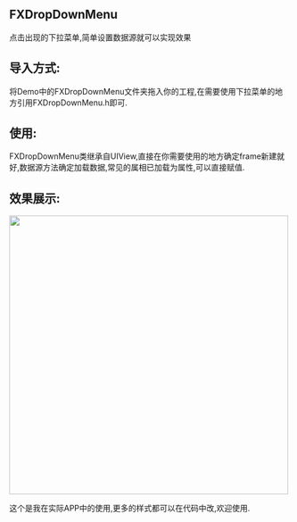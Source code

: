 ## FXDropDownMenu
点击出现的下拉菜单,简单设置数据源就可以实现效果

## 导入方式:
  将Demo中的FXDropDownMenu文件夹拖入你的工程,在需要使用下拉菜单的地方引用FXDropDownMenu.h即可.
  
## 使用:
  FXDropDownMenu类继承自UIView,直接在你需要使用的地方确定frame新建就好,数据源方法确定加载数据,常见的属相已加载为属性,可以直接赋值.
  
## 效果展示:
<img src="http://p1.bpimg.com/1949/2648fcc34788390b.png" width = 500>

这个是我在实际APP中的使用,更多的样式都可以在代码中改,欢迎使用.

 

	
  
  
